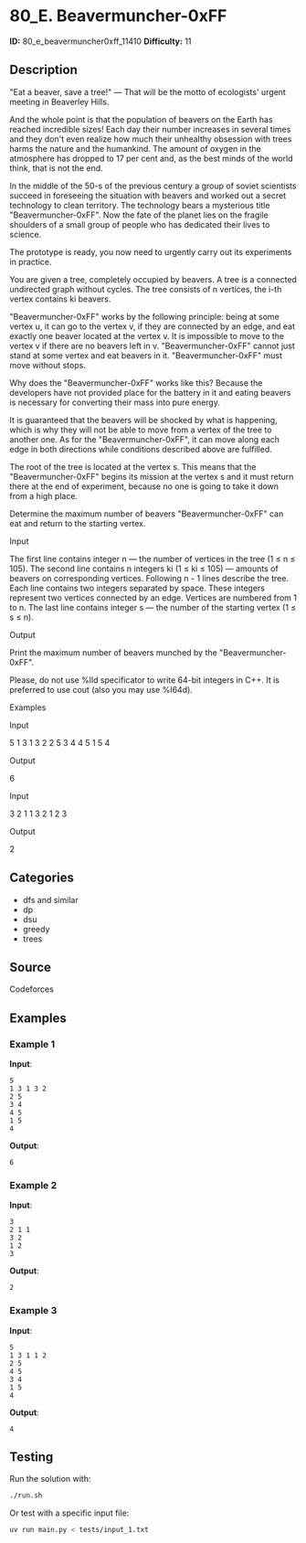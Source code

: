 # 80_E. Beavermuncher-0xFF

**ID:** 80_e_beavermuncher0xff_11410
**Difficulty:** 11

## Description

"Eat a beaver, save a tree!" — That will be the motto of ecologists' urgent meeting in Beaverley Hills.

And the whole point is that the population of beavers on the Earth has reached incredible sizes! Each day their number increases in several times and they don't even realize how much their unhealthy obsession with trees harms the nature and the humankind. The amount of oxygen in the atmosphere has dropped to 17 per cent and, as the best minds of the world think, that is not the end.

In the middle of the 50-s of the previous century a group of soviet scientists succeed in foreseeing the situation with beavers and worked out a secret technology to clean territory. The technology bears a mysterious title "Beavermuncher-0xFF". Now the fate of the planet lies on the fragile shoulders of a small group of people who has dedicated their lives to science.

The prototype is ready, you now need to urgently carry out its experiments in practice.

You are given a tree, completely occupied by beavers. A tree is a connected undirected graph without cycles. The tree consists of n vertices, the i-th vertex contains ki beavers.

"Beavermuncher-0xFF" works by the following principle: being at some vertex u, it can go to the vertex v, if they are connected by an edge, and eat exactly one beaver located at the vertex v. It is impossible to move to the vertex v if there are no beavers left in v. "Beavermuncher-0xFF" cannot just stand at some vertex and eat beavers in it. "Beavermuncher-0xFF" must move without stops.

Why does the "Beavermuncher-0xFF" works like this? Because the developers have not provided place for the battery in it and eating beavers is necessary for converting their mass into pure energy.

It is guaranteed that the beavers will be shocked by what is happening, which is why they will not be able to move from a vertex of the tree to another one. As for the "Beavermuncher-0xFF", it can move along each edge in both directions while conditions described above are fulfilled.

The root of the tree is located at the vertex s. This means that the "Beavermuncher-0xFF" begins its mission at the vertex s and it must return there at the end of experiment, because no one is going to take it down from a high place.

Determine the maximum number of beavers "Beavermuncher-0xFF" can eat and return to the starting vertex.

Input

The first line contains integer n — the number of vertices in the tree (1 ≤ n ≤ 105). The second line contains n integers ki (1 ≤ ki ≤ 105) — amounts of beavers on corresponding vertices. Following n - 1 lines describe the tree. Each line contains two integers separated by space. These integers represent two vertices connected by an edge. Vertices are numbered from 1 to n. The last line contains integer s — the number of the starting vertex (1 ≤ s ≤ n).

Output

Print the maximum number of beavers munched by the "Beavermuncher-0xFF".

Please, do not use %lld specificator to write 64-bit integers in C++. It is preferred to use cout (also you may use %I64d).

Examples

Input

5
1 3 1 3 2
2 5
3 4
4 5
1 5
4


Output

6


Input

3
2 1 1
3 2
1 2
3


Output

2

## Categories

- dfs and similar
- dp
- dsu
- greedy
- trees

## Source

Codeforces

## Examples

### Example 1

**Input**:
```
5
1 3 1 3 2
2 5
3 4
4 5
1 5
4
```

**Output**:
```
6
```

### Example 2

**Input**:
```
3
2 1 1
3 2
1 2
3
```

**Output**:
```
2
```

### Example 3

**Input**:
```
5
1 3 1 1 2
2 5
4 5
3 4
1 5
4
```

**Output**:
```
4
```


## Testing

Run the solution with:

```bash
./run.sh
```

Or test with a specific input file:

```bash
uv run main.py < tests/input_1.txt
```
